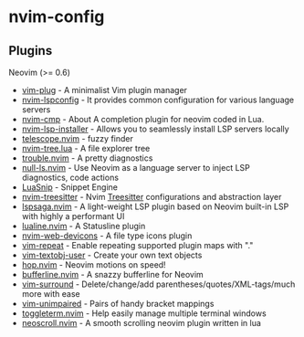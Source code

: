 # nvim-config

## Plugins
Neovim (>= 0.6)

- [vim-plug](https://github.com/junegunn/vim-plug) - A minimalist Vim plugin manager
- [nvim-lspconfig](https://github.com/neovim/nvim-lspconfig) - It provides common configuration for various language servers
- [nvim-cmp](https://github.com/hrsh7th/nvim-cmp) - About A completion plugin for neovim coded in Lua.
- [nvim-lsp-installer](https://github.com/williamboman/nvim-lsp-installer) - Allows you to seamlessly install LSP servers locally
- [telescope.nvim](https://github.com/nvim-telescope/telescope.nvim) - fuzzy finder
- [nvim-tree.lua](https://github.com/kyazdani42/nvim-tree.lua) - A file explorer tree
- [trouble.nvim](https://github.com/folke/trouble.nvim) - A pretty diagnostics
- [null-ls.nvim](https://github.com/jose-elias-alvarez/null-ls.nvim) - Use Neovim as a language server to inject LSP diagnostics, code actions
- [LuaSnip](https://github.com/L3MON4D3/LuaSnip) - Snippet Engine
- [nvim-treesitter](https://github.com/nvim-treesitter/nvim-treesitter) - Nvim [Treesitter](https://github.com/tree-sitter/tree-sitter) configurations and abstraction layer
- [lspsaga.nvim](https://github.com/glepnir/lspsaga.nvim) - A light-weight LSP plugin based on Neovim built-in LSP with highly a performant UI
- [lualine.nvim](https://github.com/nvim-lualine/lualine.nvim) - A Statusline plugin
- [nvim-web-devicons](https://github.com/kyazdani42/nvim-web-devicons) - A file type icons plugin
- [vim-repeat](https://github.com/tpope/vim-repeat) - Enable repeating supported plugin maps with "."
- [vim-textobj-user](https://github.com/kana/vim-textobj-user) - Create your own text objects
- [hop.nvim](https://github.com/phaazon/hop.nvim) - Neovim motions on speed!
- [bufferline.nvim](https://github.com/akinsho/bufferline.nvim) - A snazzy bufferline for Neovim
- [vim-surround](https://github.com/tpope/vim-surround) - Delete/change/add parentheses/quotes/XML-tags/much more with ease
- [vim-unimpaired](https://github.com/tpope/vim-unimpaired) - Pairs of handy bracket mappings
- [toggleterm.nvim](https://github.com/akinsho/toggleterm.nvim) - Help easily manage multiple terminal windows
- [neoscroll.nvim](https://github.com/karb94/neoscroll.nvim) - A smooth scrolling neovim plugin written in lua
